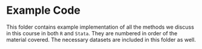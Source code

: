 # Example Code

This folder contains example implementation of all the methods we discuss in this course in both `R` and `Stata`. They are numbered in order of the material covered. The necessary datasets are included in this folder as well.

